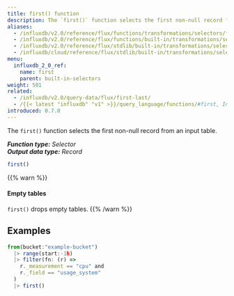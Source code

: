 ```yaml
---
title: first() function
description: The `first()` function selects the first non-null record from an input table.
aliases:
  - /influxdb/v2.0/reference/flux/functions/transformations/selectors/first
  - /influxdb/v2.0/reference/flux/functions/built-in/transformations/selectors/first/
  - /influxdb/v2.0/reference/flux/stdlib/built-in/transformations/selectors/first/
  - /influxdb/cloud/reference/flux/stdlib/built-in/transformations/selectors/first/
menu:
  influxdb_2_0_ref:
    name: first
    parent: built-in-selectors
weight: 501
related:
  - /influxdb/v2.0/query-data/flux/first-last/
  - /{{< latest "influxdb" "v1" >}}/query_language/functions/#first, InfluxQL – FIRST()
introduced: 0.7.0
---
```


The `first()` function selects the first non-null record from an input table.

_**Function type:** Selector_  
_**Output data type:** Record_

```js
first()
```

{{% warn %}}
#### Empty tables
`first()` drops empty tables.
{{% /warn %}}

## Examples
```js
from(bucket:"example-bucket")
  |> range(start:-1h)
  |> filter(fn: (r) =>
    r._measurement == "cpu" and
    r._field == "usage_system"
  )
  |> first()
```
